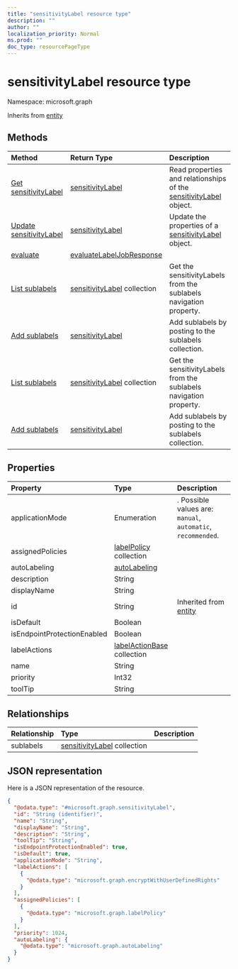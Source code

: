 ```yaml
---
title: "sensitivityLabel resource type"
description: ""
author: ""
localization_priority: Normal
ms.prod: ""
doc_type: resourcePageType
---
```


# sensitivityLabel resource type


Namespace: microsoft.graph




Inherits from [entity](../resources/entity.md)

## Methods
|Method|Return Type|Description|
|:---|:---|:---|
|[Get sensitivityLabel](../api/sensitivitylabel-get.md)|[sensitivityLabel](../resources/sensitivitylabel.md)|Read properties and relationships of the [sensitivityLabel](../resources/sensitivitylabel.md) object.|
|[Update sensitivityLabel](../api/sensitivitylabel-update.md)|[sensitivityLabel](../resources/sensitivitylabel.md)|Update the properties of a [sensitivityLabel](../resources/sensitivitylabel.md) object.|
|[evaluate](../api/sensitivitylabel-evaluate.md)|[evaluateLabelJobResponse](../resources/evaluatelabeljobresponse.md)||
|[List sublabels](../api/sensitivitylabel-list-sublabels.md)|[sensitivityLabel](../resources/sensitivitylabel.md) collection|Get the sensitivityLabels from the sublabels navigation property.|
|[Add sublabels](../api/sensitivitylabel-post-sublabels.md)|[sensitivityLabel](../resources/sensitivitylabel.md)|Add sublabels by posting to the sublabels collection.|
|[List sublabels](../api/sensitivitylabel-list-sublabels.md)|[sensitivityLabel](../resources/sensitivitylabel.md) collection|Get the sensitivityLabels from the sublabels navigation property.|
|[Add sublabels](../api/sensitivitylabel-post-sublabels.md)|[sensitivityLabel](../resources/sensitivitylabel.md)|Add sublabels by posting to the sublabels collection.|

## Properties
|Property|Type|Description|
|:---|:---|:---|
|applicationMode|Enumeration|. Possible values are: `manual`, `automatic`, `recommended`.|
|assignedPolicies|[labelPolicy](../resources/labelpolicy.md) collection||
|autoLabeling|[autoLabeling](../resources/autolabeling.md)||
|description|String||
|displayName|String||
|id|String| Inherited from [entity](../resources/entity.md)|
|isDefault|Boolean||
|isEndpointProtectionEnabled|Boolean||
|labelActions|[labelActionBase](../resources/labelactionbase.md) collection||
|name|String||
|priority|Int32||
|toolTip|String||

## Relationships
|Relationship|Type|Description|
|:---|:---|:---|
|sublabels|[sensitivityLabel](../resources/sensitivitylabel.md) collection||

## JSON representation
Here is a JSON representation of the resource.
<!-- {
  "blockType": "resource",
  "keyProperty": "id",
  "@odata.type": "microsoft.graph.sensitivityLabel",
  "baseType": "microsoft.graph.entity",
  "openType": false
}
-->
``` json
{
  "@odata.type": "#microsoft.graph.sensitivityLabel",
  "id": "String (identifier)",
  "name": "String",
  "displayName": "String",
  "description": "String",
  "toolTip": "String",
  "isEndpointProtectionEnabled": true,
  "isDefault": true,
  "applicationMode": "String",
  "labelActions": [
    {
      "@odata.type": "microsoft.graph.encryptWithUserDefinedRights"
    }
  ],
  "assignedPolicies": [
    {
      "@odata.type": "microsoft.graph.labelPolicy"
    }
  ],
  "priority": 1024,
  "autoLabeling": {
    "@odata.type": "microsoft.graph.autoLabeling"
  }
}
```

